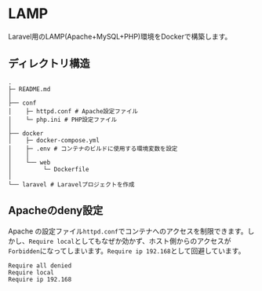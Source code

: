 # LAMP
Laravel用のLAMP(Apache+MySQL+PHP)環境をDockerで構築します。

## ディレクトリ構造
```
.
├─ README.md
│
├── conf
│    ├─ httpd.conf # Apache設定ファイル
│    └─ php.ini # PHP設定ファイル
│
├── docker
│    ├─ docker-compose.yml
│    ├─ .env # コンテナのビルドに使用する環境変数を設定
│    │
│    └── web
│         └─ Dockerfile
│
└── laravel # Laravelプロジェクトを作成
```

## Apacheのdeny設定
Apache の設定ファイル`httpd.conf`でコンテナへのアクセスを制限できます。しかし、`Require local`としてもなぜか効かず、ホスト側からのアクセスが`Forbidden`になってしまいます。`Require ip 192.168`として回避しています。
```
Require all denied
Require local
Require ip 192.168
```